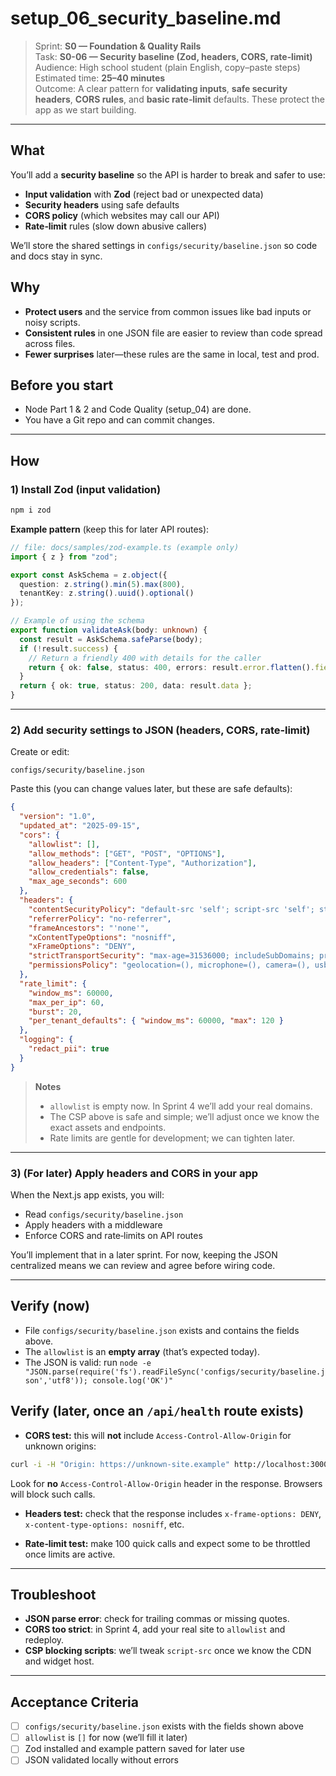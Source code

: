 # setup_06_security_baseline.md
> Sprint: **S0 — Foundation & Quality Rails**  
> Task: **S0-06 — Security baseline (Zod, headers, CORS, rate‑limit)**  
> Audience: High school student (plain English, copy–paste steps)  
> Estimated time: **25–40 minutes**  
> Outcome: A clear pattern for **validating inputs**, **safe security headers**, **CORS rules**, and **basic rate‑limit** defaults. These protect the app as we start building.

---

## What
You’ll add a **security baseline** so the API is harder to break and safer to use:

- **Input validation** with **Zod** (reject bad or unexpected data)  
- **Security headers** using safe defaults  
- **CORS policy** (which websites may call our API)  
- **Rate‑limit** rules (slow down abusive callers)

We’ll store the shared settings in `configs/security/baseline.json` so code and docs stay in sync.

## Why
- **Protect users** and the service from common issues like bad inputs or noisy scripts.  
- **Consistent rules** in one JSON file are easier to review than code spread across files.  
- **Fewer surprises** later—these rules are the same in local, test and prod.

## Before you start
- Node Part 1 & 2 and Code Quality (setup_04) are done.  
- You have a Git repo and can commit changes.

---

## How

### 1) Install Zod (input validation)
```bash
npm i zod
```
**Example pattern** (keep this for later API routes):
```ts
// file: docs/samples/zod-example.ts (example only)
import { z } from "zod";

export const AskSchema = z.object({
  question: z.string().min(5).max(800),
  tenantKey: z.string().uuid().optional()
});

// Example of using the schema
export function validateAsk(body: unknown) {
  const result = AskSchema.safeParse(body);
  if (!result.success) {
    // Return a friendly 400 with details for the caller
    return { ok: false, status: 400, errors: result.error.flatten().fieldErrors };
  }
  return { ok: true, status: 200, data: result.data };
}
```

---

### 2) Add security settings to JSON (headers, CORS, rate‑limit)
Create or edit:
```
configs/security/baseline.json
```
Paste this (you can change values later, but these are safe defaults):

```json
{
  "version": "1.0",
  "updated_at": "2025-09-15",
  "cors": {
    "allowlist": [],
    "allow_methods": ["GET", "POST", "OPTIONS"],
    "allow_headers": ["Content-Type", "Authorization"],
    "allow_credentials": false,
    "max_age_seconds": 600
  },
  "headers": {
    "contentSecurityPolicy": "default-src 'self'; script-src 'self'; style-src 'self' 'unsafe-inline'; img-src 'self' data:; connect-src 'self'; frame-ancestors 'none'",
    "referrerPolicy": "no-referrer",
    "frameAncestors": "'none'",
    "xContentTypeOptions": "nosniff",
    "xFrameOptions": "DENY",
    "strictTransportSecurity": "max-age=31536000; includeSubDomains; preload",
    "permissionsPolicy": "geolocation=(), microphone=(), camera=(), usb=()"
  },
  "rate_limit": {
    "window_ms": 60000,
    "max_per_ip": 60,
    "burst": 20,
    "per_tenant_defaults": { "window_ms": 60000, "max": 120 }
  },
  "logging": {
    "redact_pii": true
  }
}
```

> **Notes**  
> - `allowlist` is empty now. In Sprint 4 we’ll add your real domains.  
> - The CSP above is safe and simple; we’ll adjust once we know the exact assets and endpoints.  
> - Rate limits are gentle for development; we can tighten later.

---

### 3) (For later) Apply headers and CORS in your app
When the Next.js app exists, you will:
- Read `configs/security/baseline.json`
- Apply headers with a middleware
- Enforce CORS and rate‑limits on API routes

You’ll implement that in a later sprint. For now, keeping the JSON centralized means we can review and agree before wiring code.

---

## Verify (now)
- File `configs/security/baseline.json` exists and contains the fields above.  
- The `allowlist` is an **empty array** (that’s expected today).  
- The JSON is valid: run `node -e "JSON.parse(require('fs').readFileSync('configs/security/baseline.json','utf8')); console.log('OK')"`

## Verify (later, once an `/api/health` route exists)
- **CORS test:** this will **not** include `Access-Control-Allow-Origin` for unknown origins:
```bash
curl -i -H "Origin: https://unknown-site.example" http://localhost:3000/api/health
```
Look for **no** `Access-Control-Allow-Origin` header in the response. Browsers will block such calls.

- **Headers test:** check that the response includes `x-frame-options: DENY`, `x-content-type-options: nosniff`, etc.

- **Rate‑limit test:** make 100 quick calls and expect some to be throttled once limits are active.

---

## Troubleshoot
- **JSON parse error**: check for trailing commas or missing quotes.  
- **CORS too strict**: in Sprint 4, add your real site to `allowlist` and redeploy.  
- **CSP blocking scripts**: we’ll tweak `script-src` once we know the CDN and widget host.

---

## Acceptance Criteria
- [ ] `configs/security/baseline.json` exists with the fields shown above  
- [ ] `allowlist` is `[]` for now (we’ll fill it later)  
- [ ] Zod installed and example pattern saved for later use  
- [ ] JSON validated locally without errors

